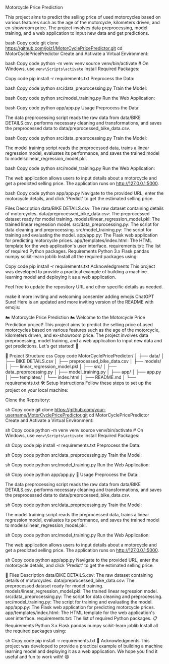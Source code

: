 Motorcycle Price Prediction

This project aims to predict the selling price of used motorcycles based on various features such as the age of the motorcycle, kilometers driven, and ex-showroom price. The project involves data preprocessing, model training, and a web application to input new data and get predictions.

bash
Copy code
git clone https://github.com/joiz1/MotorCyclePricePredictor.git
cd MotorCyclePricePredictor
Create and Activate a Virtual Environment:

bash
Copy code
python -m venv venv
source venv/bin/activate  # On Windows, use `venv\Scripts\activate`
Install Required Packages:

Copy code
pip install -r requirements.txt
Preprocess the Data:

bash
Copy code
python src/data_preprocessing.py
Train the Model:

bash
Copy code
python src/model_training.py
Run the Web Application:

bash
Copy code
python app/app.py
Usage
Preprocess the Data:

The data preprocessing script reads the raw data from data/BIKE DETAILS.csv, performs necessary cleaning and transformations, and saves the preprocessed data to data/preprocessed_bike_data.csv.

bash
Copy code
python src/data_preprocessing.py
Train the Model:

The model training script reads the preprocessed data, trains a linear regression model, evaluates its performance, and saves the trained model to models/linear_regression_model.pkl.

bash
Copy code
python src/model_training.py
Run the Web Application:

The web application allows users to input details about a motorcycle and get a predicted selling price. The application runs on http://127.0.0.1:5000.

bash
Copy code
python app/app.py
Navigate to the provided URL, enter the motorcycle details, and click 'Predict' to get the estimated selling price.

Files Description
data/BIKE DETAILS.csv: The raw dataset containing details of motorcycles.
data/preprocessed_bike_data.csv: The preprocessed dataset ready for model training.
models/linear_regression_model.pkl: The trained linear regression model.
src/data_preprocessing.py: The script for data cleaning and preprocessing.
src/model_training.py: The script for training and evaluating the model.
app/app.py: The Flask web application for predicting motorcycle prices.
app/templates/index.html: The HTML template for the web application's user interface.
requirements.txt: The list of required Python packages.
Requirements
Python 3.x
Flask
pandas
numpy
scikit-learn
joblib
Install all the required packages using:

Copy code
pip install -r requirements.txt
Acknowledgments
This project was developed to provide a practical example of building a machine learning model and deploying it as a web application.

Feel free to update the repository URL and other specific details as needed.

make it more inviting and welcoming conserder adding emojis
ChatGPT
Sure! Here is an updated and more inviting version of the README with emojis:

🏍️ Motorcycle Price Prediction 🏍️
Welcome to the Motorcycle Price Prediction project! This project aims to predict the selling price of used motorcycles based on various features such as the age of the motorcycle, kilometers driven, and ex-showroom price. The project involves data preprocessing, model training, and a web application to input new data and get predictions. Let's get started! 🚀

📂 Project Structure
css
Copy code
MotorCyclePricePredictor/
│
├── data/
│   ├── BIKE DETAILS.csv
│   ├── preprocessed_bike_data.csv
│
├── models/
│   ├── linear_regression_model.pkl
│
├── src/
│   ├── data_preprocessing.py
│   ├── model_training.py
│
├── app/
│   ├── app.py
│   ├── templates/
│       └── index.html
│
├── README.md
│
└── requirements.txt
🛠️ Setup Instructions
Follow these steps to set up the project on your local machine:

Clone the Repository:

sh
Copy code
git clone https://github.com/your-username/MotorCyclePricePredictor.git
cd MotorCyclePricePredictor
Create and Activate a Virtual Environment:

sh
Copy code
python -m venv venv
source venv/bin/activate  # On Windows, use `venv\Scripts\activate`
Install Required Packages:

sh
Copy code
pip install -r requirements.txt
Preprocess the Data:

sh
Copy code
python src/data_preprocessing.py
Train the Model:

sh
Copy code
python src/model_training.py
Run the Web Application:

sh
Copy code
python app/app.py
🎉 Usage
Preprocess the Data:

The data preprocessing script reads the raw data from data/BIKE DETAILS.csv, performs necessary cleaning and transformations, and saves the preprocessed data to data/preprocessed_bike_data.csv.

sh
Copy code
python src/data_preprocessing.py
Train the Model:

The model training script reads the preprocessed data, trains a linear regression model, evaluates its performance, and saves the trained model to models/linear_regression_model.pkl.

sh
Copy code
python src/model_training.py
Run the Web Application:

The web application allows users to input details about a motorcycle and get a predicted selling price. The application runs on http://127.0.0.1:5000.

sh
Copy code
python app/app.py
Navigate to the provided URL, enter the motorcycle details, and click 'Predict' to get the estimated selling price.

📁 Files Description
data/BIKE DETAILS.csv: The raw dataset containing details of motorcycles.
data/preprocessed_bike_data.csv: The preprocessed dataset ready for model training.
models/linear_regression_model.pkl: The trained linear regression model.
src/data_preprocessing.py: The script for data cleaning and preprocessing.
src/model_training.py: The script for training and evaluating the model.
app/app.py: The Flask web application for predicting motorcycle prices.
app/templates/index.html: The HTML template for the web application's user interface.
requirements.txt: The list of required Python packages.
📋 Requirements
Python 3.x
Flask
pandas
numpy
scikit-learn
joblib
Install all the required packages using:

sh
Copy code
pip install -r requirements.txt
🌟 Acknowledgments
This project was developed to provide a practical example of building a machine learning model and deploying it as a web application. We hope you find it useful and fun to work with! 😄
